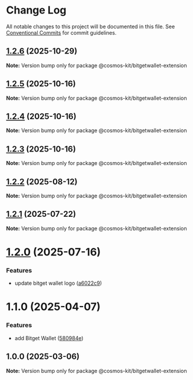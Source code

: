 # Change Log

All notable changes to this project will be documented in this file.
See [Conventional Commits](https://conventionalcommits.org) for commit guidelines.

## [1.2.6](https://github.com/hyperweb-io/cosmos-kit/compare/@cosmos-kit/bitgetwallet-extension@1.2.5...@cosmos-kit/bitgetwallet-extension@1.2.6) (2025-10-29)

**Note:** Version bump only for package @cosmos-kit/bitgetwallet-extension





## [1.2.5](https://github.com/hyperweb-io/cosmos-kit/compare/@cosmos-kit/bitgetwallet-extension@1.2.4...@cosmos-kit/bitgetwallet-extension@1.2.5) (2025-10-16)

**Note:** Version bump only for package @cosmos-kit/bitgetwallet-extension





## [1.2.4](https://github.com/hyperweb-io/cosmos-kit/compare/@cosmos-kit/bitgetwallet-extension@1.2.3...@cosmos-kit/bitgetwallet-extension@1.2.4) (2025-10-16)

**Note:** Version bump only for package @cosmos-kit/bitgetwallet-extension





## [1.2.3](https://github.com/hyperweb-io/cosmos-kit/compare/@cosmos-kit/bitgetwallet-extension@1.2.2...@cosmos-kit/bitgetwallet-extension@1.2.3) (2025-10-16)

**Note:** Version bump only for package @cosmos-kit/bitgetwallet-extension





## [1.2.2](https://github.com/hyperweb-io/cosmos-kit/compare/@cosmos-kit/bitgetwallet-extension@1.2.1...@cosmos-kit/bitgetwallet-extension@1.2.2) (2025-08-12)

**Note:** Version bump only for package @cosmos-kit/bitgetwallet-extension





## [1.2.1](https://github.com/hyperweb-io/cosmos-kit/compare/@cosmos-kit/bitgetwallet-extension@1.2.0...@cosmos-kit/bitgetwallet-extension@1.2.1) (2025-07-22)

**Note:** Version bump only for package @cosmos-kit/bitgetwallet-extension





# [1.2.0](https://github.com/hyperweb-io/cosmos-kit/compare/@cosmos-kit/bitgetwallet-extension@1.1.0...@cosmos-kit/bitgetwallet-extension@1.2.0) (2025-07-16)


### Features

* update bitget wallet logo ([a6022c9](https://github.com/hyperweb-io/cosmos-kit/commit/a6022c9329ad8bfc4eb8b4943f717678a299706c))





# 1.1.0 (2025-04-07)

### Features

- add Bitget Wallet ([580984e](https://github.com/hyperweb-io/cosmos-kit/commit/580984e5573d286fd380ecf2c616dad0e074b4f9))

## 1.0.0 (2025-03-06)

**Note:** Version bump only for package @cosmos-kit/bitgetwallet-extension
